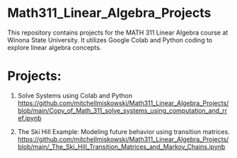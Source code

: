 # Math311_Linear_Algebra_Projects

This repository contains projects for the MATH 311 Linear Algebra course at Winona State University. It utilizes Google Colab and Python coding to explore linear algebra concepts.

# Projects:

1. Solve Systems using Colab and Python
https://github.com/mitchellmiskowski/Math311_Linear_Algebra_Projects/blob/main/Copy_of_Math_311_solve_systems_using_computation_and_rref.ipynb

2. The Ski Hill Example: Modeling future behavior using transition matrices.
https://github.com/mitchellmiskowski/Math311_Linear_Algebra_Projects/blob/main/_The_Ski_Hill_Transition_Matrices_and_Markov_Chains.ipynb
